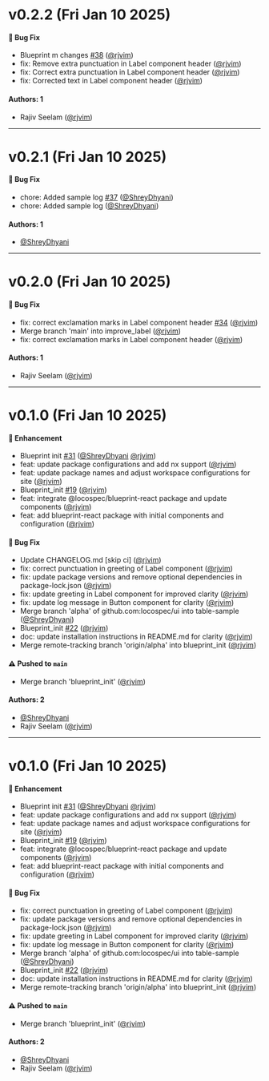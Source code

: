 # v0.2.2 (Fri Jan 10 2025)

#### 🐛 Bug Fix

- Blueprint m changes [#38](https://github.com/locospec/ui/pull/38) ([@rjvim](https://github.com/rjvim))
- fix: Remove extra punctuation in Label component header ([@rjvim](https://github.com/rjvim))
- fix: Correct extra punctuation in Label component header ([@rjvim](https://github.com/rjvim))
- fix: Corrected text in Label component header ([@rjvim](https://github.com/rjvim))

#### Authors: 1

- Rajiv Seelam ([@rjvim](https://github.com/rjvim))

---

# v0.2.1 (Fri Jan 10 2025)

#### 🐛 Bug Fix

- chore: Added sample log [#37](https://github.com/locospec/ui/pull/37) ([@ShreyDhyani](https://github.com/ShreyDhyani))
- chore: Added sample log ([@ShreyDhyani](https://github.com/ShreyDhyani))

#### Authors: 1

- [@ShreyDhyani](https://github.com/ShreyDhyani)

---

# v0.2.0 (Fri Jan 10 2025)

#### 🐛 Bug Fix

- fix: correct exclamation marks in Label component header [#34](https://github.com/locospec/ui/pull/34) ([@rjvim](https://github.com/rjvim))
- Merge branch 'main' into improve_label ([@rjvim](https://github.com/rjvim))
- fix: correct exclamation marks in Label component header ([@rjvim](https://github.com/rjvim))

#### Authors: 1

- Rajiv Seelam ([@rjvim](https://github.com/rjvim))

---

# v0.1.0 (Fri Jan 10 2025)

#### 🚀 Enhancement

- Blueprint init [#31](https://github.com/locospec/ui/pull/31) ([@ShreyDhyani](https://github.com/ShreyDhyani) [@rjvim](https://github.com/rjvim))
- feat: update package configurations and add nx support ([@rjvim](https://github.com/rjvim))
- feat: update package names and adjust workspace configurations for site ([@rjvim](https://github.com/rjvim))
- Blueprint_init [#19](https://github.com/locospec/ui/pull/19) ([@rjvim](https://github.com/rjvim))
- feat: integrate @locospec/blueprint-react package and update components ([@rjvim](https://github.com/rjvim))
- feat: add blueprint-react package with initial components and configuration ([@rjvim](https://github.com/rjvim))

#### 🐛 Bug Fix

- Update CHANGELOG.md \[skip ci\] ([@rjvim](https://github.com/rjvim))
- fix: correct punctuation in greeting of Label component ([@rjvim](https://github.com/rjvim))
- fix: update package versions and remove optional dependencies in package-lock.json ([@rjvim](https://github.com/rjvim))
- fix: update greeting in Label component for improved clarity ([@rjvim](https://github.com/rjvim))
- fix: update log message in Button component for clarity ([@rjvim](https://github.com/rjvim))
- Merge branch 'alpha' of github.com:locospec/ui into table-sample ([@ShreyDhyani](https://github.com/ShreyDhyani))
- Blueprint_init [#22](https://github.com/locospec/ui/pull/22) ([@rjvim](https://github.com/rjvim))
- doc: update installation instructions in README.md for clarity ([@rjvim](https://github.com/rjvim))
- Merge remote-tracking branch 'origin/alpha' into blueprint_init ([@rjvim](https://github.com/rjvim))

#### ⚠️ Pushed to `main`

- Merge branch 'blueprint_init' ([@rjvim](https://github.com/rjvim))

#### Authors: 2

- [@ShreyDhyani](https://github.com/ShreyDhyani)
- Rajiv Seelam ([@rjvim](https://github.com/rjvim))

---

# v0.1.0 (Fri Jan 10 2025)

#### 🚀 Enhancement

- Blueprint init [#31](https://github.com/locospec/ui/pull/31) ([@ShreyDhyani](https://github.com/ShreyDhyani) [@rjvim](https://github.com/rjvim))
- feat: update package configurations and add nx support ([@rjvim](https://github.com/rjvim))
- feat: update package names and adjust workspace configurations for site ([@rjvim](https://github.com/rjvim))
- Blueprint_init [#19](https://github.com/locospec/ui/pull/19) ([@rjvim](https://github.com/rjvim))
- feat: integrate @locospec/blueprint-react package and update components ([@rjvim](https://github.com/rjvim))
- feat: add blueprint-react package with initial components and configuration ([@rjvim](https://github.com/rjvim))

#### 🐛 Bug Fix

- fix: correct punctuation in greeting of Label component ([@rjvim](https://github.com/rjvim))
- fix: update package versions and remove optional dependencies in package-lock.json ([@rjvim](https://github.com/rjvim))
- fix: update greeting in Label component for improved clarity ([@rjvim](https://github.com/rjvim))
- fix: update log message in Button component for clarity ([@rjvim](https://github.com/rjvim))
- Merge branch 'alpha' of github.com:locospec/ui into table-sample ([@ShreyDhyani](https://github.com/ShreyDhyani))
- Blueprint_init [#22](https://github.com/locospec/ui/pull/22) ([@rjvim](https://github.com/rjvim))
- doc: update installation instructions in README.md for clarity ([@rjvim](https://github.com/rjvim))
- Merge remote-tracking branch 'origin/alpha' into blueprint_init ([@rjvim](https://github.com/rjvim))

#### ⚠️ Pushed to `main`

- Merge branch 'blueprint_init' ([@rjvim](https://github.com/rjvim))

#### Authors: 2

- [@ShreyDhyani](https://github.com/ShreyDhyani)
- Rajiv Seelam ([@rjvim](https://github.com/rjvim))
